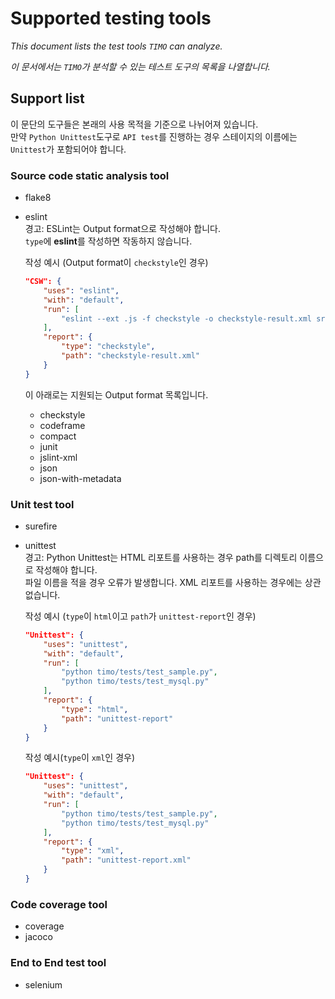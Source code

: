 # Supported testing tools

_This document lists the test tools `TIMO` can analyze._

_이 문서에서는 `TIMO`가 분석할 수 있는 테스트 도구의 목록을 나열합니다._

## Support list

이 문단의 도구들은 본래의 사용 목적을 기준으로 나뉘어져 있습니다.  
만약 `Python Unittest`도구로 `API test`를 진행하는 경우 스테이지의 이름에는 `Unittest`가 포함되어야 합니다.

### Source code static analysis tool

- flake8
- eslint  
  경고: ESLint는 Output format으로 작성해야 합니다.  
  `type`에 **eslint**를 작성하면 작동하지 않습니다.

  작성 예시 (Output format이 `checkstyle`인 경우)

  ```json
  "CSW": {
      "uses": "eslint",
      "with": "default",
      "run": [
          "eslint --ext .js -f checkstyle -o checkstyle-result.xml src/"
      ],
      "report": {
          "type": "checkstyle",
          "path": "checkstyle-result.xml"
      }
  }
  ```

  이 아래로는 지원되는 Output format 목록입니다.

  - checkstyle
  - codeframe
  - compact
  - junit
  - jslint-xml
  - json
  - json-with-metadata

### Unit test tool

- surefire
- unittest  
  경고: Python Unittest는 HTML 리포트를 사용하는 경우 path를 디렉토리 이름으로 작성해야 합니다.  
  파일 이름을 적을 경우 오류가 발생합니다.
  XML 리포트를 사용하는 경우에는 상관 없습니다.

  작성 예시 (`type`이 `html`이고 `path`가 `unittest-report`인 경우)

  ```json
  "Unittest": {
      "uses": "unittest",
      "with": "default",
      "run": [
          "python timo/tests/test_sample.py",
          "python timo/tests/test_mysql.py"
      ],
      "report": {
          "type": "html",
          "path": "unittest-report"
      }
  }
  ```

  작성 예시(`type`이 `xml`인 경우)

  ```json
  "Unittest": {
      "uses": "unittest",
      "with": "default",
      "run": [
          "python timo/tests/test_sample.py",
          "python timo/tests/test_mysql.py"
      ],
      "report": {
          "type": "xml",
          "path": "unittest-report.xml"
      }
  }
  ```

### Code coverage tool

- coverage
- jacoco

### End to End test tool

- selenium
